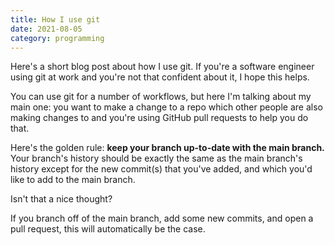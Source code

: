 ```yaml
---
title: How I use git
date: 2021-08-05
category: programming
---
```


Here's a short blog post about how I use git.
If you're a software engineer using git at work and you're not that confident about it, I hope this helps.

You can use git for a number of workflows, but here I'm talking about my main one: you want to make a change to a repo which other people are also making changes to and you're using GitHub pull requests to help you do that.

Here's the golden rule: **keep your branch up-to-date with the main branch.**
Your branch's history should be exactly the same as the main branch's history except for the new commit(s) that you've added, and which you'd like to add to the main branch.

Isn't that a nice thought?

If you branch off of the main branch, add some new commits, and open a pull request, this will automatically be the case.
